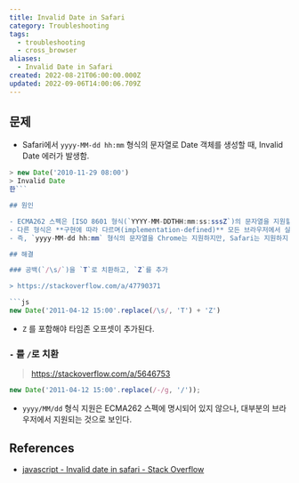 ```yaml
---
title: Invalid Date in Safari
category: Troubleshooting
tags:
  - troubleshooting
  - cross_browser
aliases:
  - Invalid Date in Safari
created: 2022-08-21T06:00:00.000Z
updated: 2022-09-06T14:00:06.709Z
---
```


## 문제

- Safari에서 `yyyy-MM-dd hh:mm` 형식의 문자열로 Date 객체를 생성할 때, Invalid Date 에러가 발생함.

````js
> new Date('2010-11-29 08:00')
> Invalid Date
한```

## 원인

- ECMA262 스펙은 [ISO 8601 형식(`YYYY-MM-DDTHH:mm:ss:sssZ`)의 문자열을 지원할 것을 명시](https://tc39.es/ecma262/#sec-date-time-string-format)한다.
- 다른 형식은 **구현에 따라 다르며(implementation-defined)** 모든 브라우저에서 실행되지 않을 수 있다.
- 즉, `yyyy-MM-dd hh:mm` 형식의 문자열을 Chrome는 지원하지만, Safari는 지원하지 않는다.

## 해결

### 공백(`/\s/`)을 `T`로 치환하고, `Z`를 추가

> https://stackoverflow.com/a/47790371

```js
new Date('2011-04-12 15:00'.replace(/\s/, 'T') + 'Z')
````

- `Z` 를 포함해야 타임존 오프셋이 추가된다.

### `-` 를 `/`로 치환

> https://stackoverflow.com/a/5646753

```js
new Date('2011-04-12 15:00'.replace(/-/g, '/'));
```

- `yyyy/MM/dd` 형식 지원은 ECMA262 스펙에 명시되어 있지 않으나, 대부분의 브라우저에서 지원되는 것으로 보인다.

## References

- [javascript - Invalid date in safari - Stack Overflow](https://stackoverflow.com/questions/4310953/invalid-date-in-safari)
